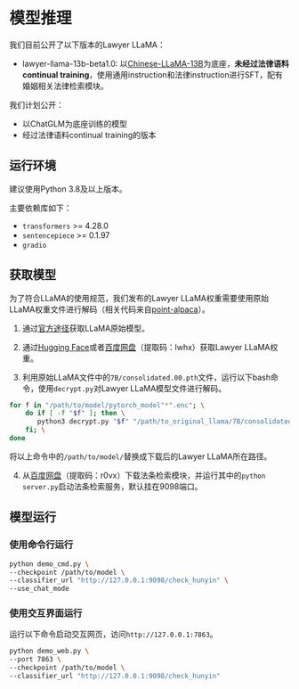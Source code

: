 # 模型推理
我们目前公开了以下版本的Lawyer LLaMA：
* lawyer-llama-13b-beta1.0: 以[Chinese-LLaMA-13B](https://github.com/ymcui/Chinese-LLaMA-Alpaca)为底座，**未经过法律语料continual training**，使用通用instruction和法律instruction进行SFT，配有婚姻相关法律检索模块。

我们计划公开：
* 以ChatGLM为底座训练的模型
* 经过法律语料continual training的版本

## 运行环境
建议使用Python 3.8及以上版本。

主要依赖库如下：
* `transformers` >= 4.28.0
* `sentencepiece` >= 0.1.97
* `gradio`

## 获取模型
为了符合LLaMA的使用规范，我们发布的Lawyer LLaMA权重需要使用原始LLaMA权重文件进行解码（相关代码来自[point-alpaca](https://github.com/pointnetwork/point-alpaca/)）。

1. 通过[官方途径](https://github.com/facebookresearch/llama)获取LLaMA原始模型。

2. 通过[Hugging Face](https://huggingface.co/pkupie/lawyer-llama-13b-beta1.0)或者[百度网盘](https://pan.baidu.com/s/1cE9_c8er3NASpDkFou-B9g?pwd=lwhx)（提取码：lwhx）获取Lawyer LLaMA权重。

3. 利用原始LLaMA文件中的`7B/consolidated.00.pth`文件，运行以下bash命令，使用`decrypt.py`对Lawyer LLaMA模型文件进行解码。
```bash
for f in "/path/to/model/pytorch_model"*".enc"; \
    do if [ -f "$f" ]; then \
       python3 decrypt.py "$f" "/path/to_original_llama/7B/consolidated.00.pth" "/path/to/model"; \
    fi; \
done
```
将以上命令中的`/path/to/model/`替换成下载后的Lawyer LLaMA所在路径。

4. 从[百度网盘](https://pan.baidu.com/s/1V9wsQR4ndKNqWRl8lGhOaw?pwd=r0vx)（提取码：r0vx）下载法条检索模块，并运行其中的`python server.py`启动法条检索服务，默认挂在9098端口。

## 模型运行
### 使用命令行运行
```bash
python demo_cmd.py \
--checkpoint /path/to/model \
--classifier_url "http://127.0.0.1:9098/check_hunyin" \
--use_chat_mode
```

### 使用交互界面运行
运行以下命令启动交互网页，访问`http://127.0.0.1:7863`。
```bash
python demo_web.py \
--port 7863 \
--checkpoint /path/to/model \
--classifier_url "http://127.0.0.1:9098/check_hunyin"
```
